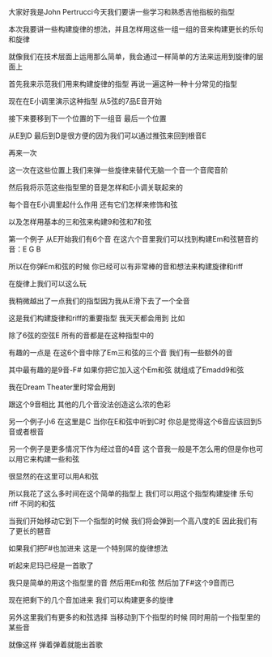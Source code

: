 大家好我是John Pertrucci今天我们要讲一些学习和熟悉吉他指板的指型

本次我要讲一些构建旋律的想法，并且怎样用这些一组一组的音来构建更长的乐句和旋律

就像我们在技术层面上运用那么简单，我会通过一样简单的方法来运用到旋律的层面上

首先我来示范我们用来构建旋律的指型 再说一遍这种一种十分常见的指型

现在在E小调里演示这种指型 从5弦的7品E音开始

接下来要移到下一个位置的下一组音 最后一个位置

从E到D 最后到D是很方便的因为我们可以通过推弦来回到根音E

再来一次

这一次在这些位置上我们来弹一些旋律来替代无脑一个音一个音爬音阶

然后我将示范这些指型里的音是怎样和E小调关联起来的

每个音在E小调里起什么作用 还有它们怎样来修饰和弦

以及怎样用基本的三和弦来构建9和弦和7和弦 

第一个例子 从E开始我们有6个音 在这六个音里我们可以找到构建Em和弦琶音的音：E G B

所以在你弹Em和弦的时候 你已经可以有非常棒的音和想法来构建旋律和riff

在旋律上我们可以这么玩

我稍微越出了一点我们的指型因为我从E滑下去了一个全音

这是我们构建旋律和riff的重要指型 我天天都会用到 比如

除了6弦的空弦E 所有的音都是在这种指型中的

有趣的一点是 在这6个音中除了Em三和弦的三个音 我们有一些额外的音

其中最有趣的是9音-F# 如果你把它加入这个Em和弦 就组成了Emadd9和弦

我在Dream Theater里时常会用到

跟这个9音相比 其他的几个音没法创造这么浓的色彩

另一个例子小6 在这里是C 当你在E和弦中听到C时 你总是觉得这个6音应该回到5音或者根音

另一个例子是更多情况下作为经过音的4音 这个音我一般是不怎么用的但是你也可以用它来构建一些和弦

很显然的在这里可以用A和弦

所以我花了这么多时间在这个简单的指型上 我们可以用这个指型构建旋律 乐句 riff 不同的和弦

当我们开始移动它到下一个指型的时候 我们将会弹到一个高八度的E 因此我们有了更长的琶音

如果我们把F#也加进来 这是一个特别屌的旋律想法

听起来尼玛已经是一首歌了

我只是简单的用这个指型里的音 然后用Em和弦 然后加了F#这个9音而已

现在把剩下的几个音加进来 我们可以构建更多的旋律

另外这里我们有更多的和弦选择 当移动到下个指型的时候 同时用前一个指型里的某些音

就像这样 弹着弹着就能出首歌




